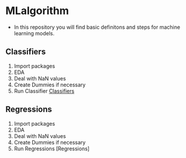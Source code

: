 # MLalgorithm
- In this repository you will find basic definitons and steps for machine learning models.
## Classifiers
1. Import packages
2. EDA
3. Deal with NaN values
4. Create Dummies if necessary
5. Run Classifier [Classifiers](https://github.com/JorgeLiako1998/MLalgorithm/blob/main/Classifiers.py)

## Regressions
1. Import packages
2. EDA
3. Deal with NaN values
4. Create Dummies if necessary
5. Run Regressions [Regressions]
